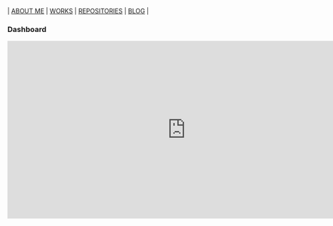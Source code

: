 |   [ABOUT ME](README.md)  |  [WORKS](works.md)  |  [REPOSITORIES](repositories.md)  |  [BLOG](blog.md)  | 

<h3> Dashboard </h3>

<iframe title="PCR_TMI - versión_2" width="800" height="400" src="https://app.powerbi.com/view?r=eyJrIjoiMjM0MjkzOTYtYWQ5NS00OGM4LWIyYmMtYmQzMWI0ZjdjYWM5IiwidCI6ImI0NzYxY2VlLTlkYWQtNDc3MS05ZjQ3LTVmYjc4Y2MxYjRhYSIsImMiOjR9" frameborder="0" allowFullScreen="true"></iframe>
